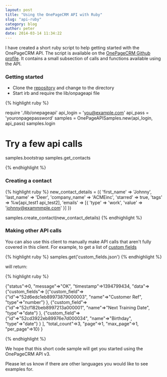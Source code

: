 ```yaml
---
layout: post
title: "Using the OnePageCRM API with Ruby"
slug: "api-ruby"
category: blog
author: peter
date: 2014-03-14 11:34:22
---
```


I have created a short ruby script to help getting started with the OnePageCRM API.
The script is available on the [OnePageCRM Github profile](https://github.com/OnePageCRM/ruby-client).
It contains a small subsection of calls and functions available using the API.

### Getting started

- Clone the [repository](https://github.com/OnePageCRM/ruby-client) and change to the directory
- Start irb and require the lib/onpageapi file


{% highlight ruby %}

require './lib/onepageapi'
api_login = 'you@example.com'
api_pass = 'youronpagepassword'
samples = OnePageAPISamples.new(api_login, api_pass)
samples.login

# Try a few api calls
samples.bootstrap
samples.get_contacts

{% endhighlight %}

### Creating a contact
{% highlight ruby %}
new_contact_details = ({
      'first_name' => 'Johnny',
      'last_name' => 'Deer',
      'company_name' => 'ACMEinc',
      'starred' => true,
      'tags' => %w[api_test1 api_test2],
      'emails' => [{
          'type' => 'work',
          'value' => 'johnny@exammmple.com' }]
    })

samples.create_contact(new_contact_details)
{% endhighlight %}

### Making other API calls
You can also use this client to manually make API calls that aren't fully covered in this client.
For example, to get a list of [custom fields](http://developer.onepagecrm.com/#customfields)

{% highlight ruby %}
samples.get('custom_fields.json')
{% endhighlight %}

will return:

{% highlight ruby %}

{"status"=>0, "message"=>"OK", "timestamp"=>1394799434, "data"=>
  {"custom_fields"=>
    [{"custom_field"=>
        {"id"=>"52d6edc1eb89973879000003", "name"=>"Customer Ref", "type"=>"number"}
      }, 
      {"custom_field"=>
        {"id"=>"52cf182beb8997213a000001", "name"=>"Next Training Date", "type"=>"date"}
      }, 
      {"custom_field"=>
      {"id"=>"52cd3922eb89976e7d000034", "name"=>"Birthday", "type"=>"date"}
      }
    ],
  "total_count"=>3, "page"=>1, "max_page"=>1, "per_page"=>10}
}

{% endhighlight %}

We hope that this short code sample will get you started using the OnePageCRM API v3.

Please let us know if there are other languages you would like to see examples for.